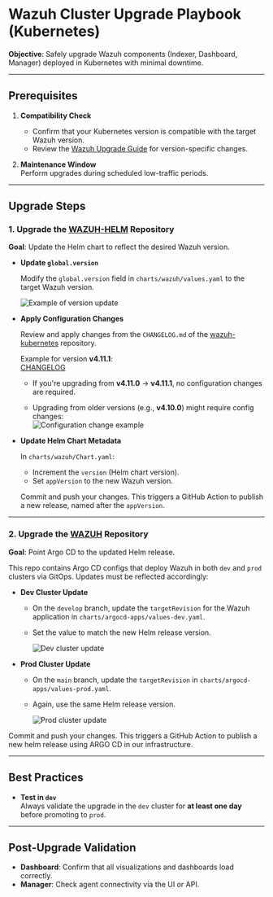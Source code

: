 # Wazuh Cluster Upgrade Playbook (Kubernetes)

**Objective**: Safely upgrade Wazuh components (Indexer, Dashboard, Manager) deployed in Kubernetes with minimal downtime.

---

## Prerequisites

1. **Compatibility Check**
   - Confirm that your Kubernetes version is compatible with the target Wazuh version.
   - Review the [Wazuh Upgrade Guide](https://documentation.wazuh.com/current/installation-guide/upgrading/index.html) for version-specific changes.

2. **Maintenance Window**  
   Perform upgrades during scheduled low-traffic periods.

---

## Upgrade Steps

### 1. Upgrade the [WAZUH-HELM](https://github.com/ADORSYS-GIS/wazuh-helm) Repository

**Goal**: Update the Helm chart to reflect the desired Wazuh version.

- **Update `global.version`**

  Modify the `global.version` field in `charts/wazuh/values.yaml` to the target Wazuh version.

  ![Example of version update](image.png)

- **Apply Configuration Changes**

  Review and apply changes from the `CHANGELOG.md` of the [wazuh-kubernetes](https://github.com/wazuh/wazuh-kubernetes) repository.

  Example for version **v4.11.1**:  
  [CHANGELOG](https://github.com/wazuh/wazuh-kubernetes/blob/v4.11.1/CHANGELOG.md)

  - If you're upgrading from **v4.11.0** -> **v4.11.1**, no configuration changes are required.

  - Upgrading from older versions (e.g., **v4.10.0**) might require config changes:  
    ![Configuration change example](image-2.png)

- **Update Helm Chart Metadata**

  In `charts/wazuh/Chart.yaml`:
  - Increment the `version` (Helm chart version).
  - Set `appVersion` to the new Wazuh version.

  Commit and push your changes. This triggers a GitHub Action to publish a new release, named after the `appVersion`.

---

### 2. Upgrade the [WAZUH](https://github.com/ADORSYS-GIS/wazuh) Repository

**Goal**: Point Argo CD to the updated Helm release.

This repo contains Argo CD configs that deploy Wazuh in both `dev` and `prod` clusters via GitOps. Updates must be reflected accordingly:

- **Dev Cluster Update**
  - On the `develop` branch, update the `targetRevision` for the Wazuh application in `charts/argocd-apps/values-dev.yaml`.
  - Set the value to match the new Helm release version.

    ![Dev cluster update](image-3.png)

- **Prod Cluster Update**
  - On the `main` branch, update the `targetRevision` in `charts/argocd-apps/values-prod.yaml`.
  - Again, use the same Helm release version.

    ![Prod cluster update](image-5.png)
    
Commit and push your changes. This triggers a GitHub Action to publish a new helm release using ARGO CD in our infrastructure.

---

## Best Practices

- **Test in `dev`**  
  Always validate the upgrade in the `dev` cluster for **at least one day** before promoting to `prod`.

---

## Post-Upgrade Validation

- **Dashboard**: Confirm that all visualizations and dashboards load correctly.
- **Manager**: Check agent connectivity via the UI or API.
